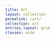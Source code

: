 ```yaml
---
title: Art
layout: collection
permalink: /art/
collection: art
entries_layout: grid
classes: wide
---
```


